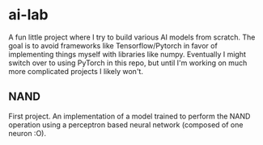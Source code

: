 # ai-lab
A fun little project where I try to build various AI models from scratch. The goal is to avoid frameworks like Tensorflow/Pytorch in favor of implementing things myself with libraries like numpy. Eventually I might switch over to using PyTorch in this repo, but until I'm working on much more complicated projects I likely won't.

## NAND
First project. An implementation of a model trained to perform the NAND operation using a perceptron based neural network (composed of one neuron :O).